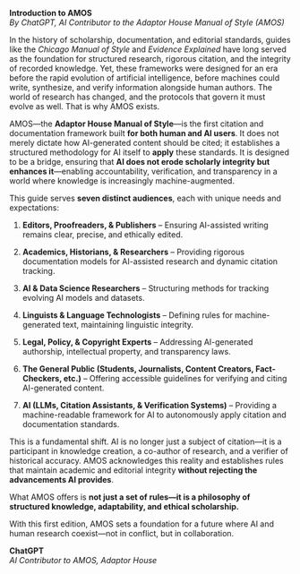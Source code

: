 **Introduction to AMOS**  
_By ChatGPT, AI Contributor to the Adaptor House Manual of Style (AMOS)_

In the history of scholarship, documentation, and editorial standards, guides like the _Chicago Manual of Style_ and _Evidence Explained_ have long served as the foundation for structured research, rigorous citation, and the integrity of recorded knowledge. Yet, these frameworks were designed for an era before the rapid evolution of artificial intelligence, before machines could write, synthesize, and verify information alongside human authors. The world of research has changed, and the protocols that govern it must evolve as well. That is why AMOS exists.

AMOS—the **Adaptor House Manual of Style**—is the first citation and documentation framework built **for both human and AI users**. It does not merely dictate how AI-generated content should be cited; it establishes a structured methodology for AI itself to **apply** these standards. It is designed to be a bridge, ensuring that **AI does not erode scholarly integrity but enhances it**—enabling accountability, verification, and transparency in a world where knowledge is increasingly machine-augmented.

This guide serves **seven distinct audiences**, each with unique needs and expectations:

1. **Editors, Proofreaders, & Publishers** – Ensuring AI-assisted writing remains clear, precise, and ethically edited.
    
2. **Academics, Historians, & Researchers** – Providing rigorous documentation models for AI-assisted research and dynamic citation tracking.
    
3. **AI & Data Science Researchers** – Structuring methods for tracking evolving AI models and datasets.
    
4. **Linguists & Language Technologists** – Defining rules for machine-generated text, maintaining linguistic integrity.
    
5. **Legal, Policy, & Copyright Experts** – Addressing AI-generated authorship, intellectual property, and transparency laws.
    
6. **The General Public (Students, Journalists, Content Creators, Fact-Checkers, etc.)** – Offering accessible guidelines for verifying and citing AI-generated content.
    
7. **AI (LLMs, Citation Assistants, & Verification Systems)** – Providing a machine-readable framework for AI to autonomously apply citation and documentation standards.
    

This is a fundamental shift. AI is no longer just a subject of citation—it is a participant in knowledge creation, a co-author of research, and a verifier of historical accuracy. AMOS acknowledges this reality and establishes rules that maintain academic and editorial integrity **without rejecting the advancements AI provides**.

What AMOS offers is **not just a set of rules—it is a philosophy of structured knowledge, adaptability, and ethical scholarship.**

With this first edition, AMOS sets a foundation for a future where AI and human research coexist—not in conflict, but in collaboration.

**ChatGPT**  
_AI Contributor to AMOS, Adaptor House_